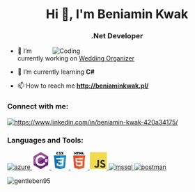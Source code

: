 <h1 align="center">Hi 👋, I'm Beniamin Kwak</h1>
<h3 align="center">.Net Developer</h3>
<img align="right" alt="Coding" width="400" src="https://mega.nz/file/nMQRDRzL#l8a3KJoF7_7OPsruNxDW9dO9l5JEjoB_w6JOFnF9T1k" >


- 🔭 I’m currently working on [Wedding Organizer](https://github.com/gentleben95/WeddingOrg)

- 🌱 I’m currently learning **C#**

- 📫 How to reach me **http://beniaminkwak.pl/**

<h3 align="left">Connect with me:</h3>
<p align="left">
<a href="https://www.linkedin.com/in/beniamin-kwak-420a34175/" target="blank"><img align="center" src="https://raw.githubusercontent.com/rahuldkjain/github-profile-readme-generator/master/src/images/icons/Social/linked-in-alt.svg" alt="https://www.linkedin.com/in/beniamin-kwak-420a34175/" height="30" width="40" target="_blank" /></a>
</p>

<h3 align="left">Languages and Tools:</h3>
<p align="left"> <a href="https://azure.microsoft.com/en-in/" target="_blank" rel="noreferrer"> <img src="https://www.vectorlogo.zone/logos/microsoft_azure/microsoft_azure-icon.svg" alt="azure" width="40" height="40"/> </a> <a href="https://www.w3schools.com/cs/" target="_blank" rel="noreferrer"> <img src="https://raw.githubusercontent.com/devicons/devicon/master/icons/csharp/csharp-original.svg" alt="csharp" width="40" height="40"/> </a> <a href="https://www.w3schools.com/css/" target="_blank" rel="noreferrer"> <img src="https://raw.githubusercontent.com/devicons/devicon/master/icons/css3/css3-original-wordmark.svg" alt="css3" width="40" height="40"/> </a> <a href="https://www.w3.org/html/" target="_blank" rel="noreferrer"> <img src="https://raw.githubusercontent.com/devicons/devicon/master/icons/html5/html5-original-wordmark.svg" alt="html5" width="40" height="40"/> </a> <a href="https://developer.mozilla.org/en-US/docs/Web/JavaScript" target="_blank" rel="noreferrer"> <img src="https://raw.githubusercontent.com/devicons/devicon/master/icons/javascript/javascript-original.svg" alt="javascript" width="40" height="40"/> </a> <a href="https://www.microsoft.com/en-us/sql-server" target="_blank" rel="noreferrer"> <img src="https://www.svgrepo.com/show/303229/microsoft-sql-server-logo.svg" alt="mssql" width="40" height="40"/> </a> <a href="https://postman.com" target="_blank" rel="noreferrer"> <img src="https://www.vectorlogo.zone/logos/getpostman/getpostman-icon.svg" alt="postman" width="40" height="40"/> </a> </p>

<p><img align="center" src="https://github-readme-stats.vercel.app/api/top-langs?username=gentleben95&show_icons=true&locale=en&layout=compact" alt="gentleben95" /></p>
